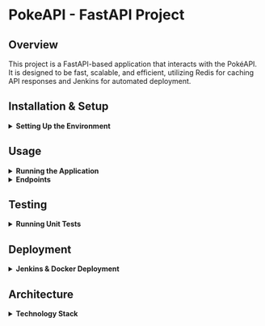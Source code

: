 # PokeAPI - FastAPI Project

## Overview

This project is a FastAPI-based application that interacts with the PokéAPI. It is designed to be fast, scalable, and efficient, utilizing Redis for caching API responses and Jenkins for automated deployment.

## Installation & Setup

<details>
  <summary><b>Setting Up the Environment</b></summary>

1. **Clone the repository:**
   ```bash
   git clone https://github.com/Jillazquez/pokeApi.git
   cd pokeApi
   ```

2. **Create and activate a virtual environment:**
   ```bash
   python3 -m venv venv
   source venv/bin/activate  # On Windows: `venv\Scripts\activate`
   ```

3. **Install dependencies:**
   ```bash
   pip install -r requirements.txt
   ```
</details>

## Usage

<details>
  <summary><b>Running the Application</b></summary>

To start the application, run:
```bash
uvicorn main:app --host 0.0.0.0 --port 8000 --reload
```
The API will be available at `http://localhost:8000`.
</details>

<details>
  <summary><b>Endpoints</b></summary>

- `GET /pokemon/{name}` - Fetches Pokémon data.
- `GET /cached-pokemon/{name}` - Fetches Pokémon data with Redis caching.
</details>

## Testing

<details>
  <summary><b>Running Unit Tests</b></summary>

This project uses `pytest` for testing. To run the tests, execute:
```bash
pytest tests/
```
</details>

## Deployment

<details>
  <summary><b>Jenkins & Docker Deployment</b></summary>

The application is deployed using Jenkins, which manages two containers:

- **Application Container** - Runs the FastAPI application.
- **Redis Container** - Stores cached responses.

To build and deploy, use Jenkins with a `Dockerfile` and `docker-compose.yml`.
</details>

## Architecture

<details>
  <summary><b>Technology Stack</b></summary>

- **FastAPI** - High-performance Python web framework.
- **Redis** - Used for caching API responses.
- **Pytest** - Testing framework.
- **Jenkins** - Continuous integration and deployment.
</details>
